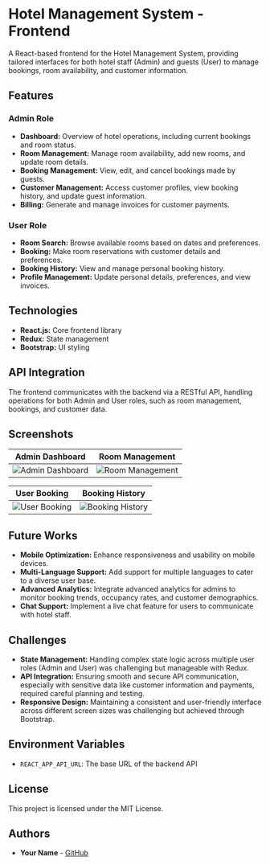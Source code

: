 # Hotel Management System - Frontend

A React-based frontend for the Hotel Management System, providing tailored interfaces for both hotel staff (Admin) and guests (User) to manage bookings, room availability, and customer information.

## Features

### Admin Role
- **Dashboard:** Overview of hotel operations, including current bookings and room status.
- **Room Management:** Manage room availability, add new rooms, and update room details.
- **Booking Management:** View, edit, and cancel bookings made by guests.
- **Customer Management:** Access customer profiles, view booking history, and update guest information.
- **Billing:** Generate and manage invoices for customer payments.

### User Role
- **Room Search:** Browse available rooms based on dates and preferences.
- **Booking:** Make room reservations with customer details and preferences.
- **Booking History:** View and manage personal booking history.
- **Profile Management:** Update personal details, preferences, and view invoices.

## Technologies

- **React.js:** Core frontend library
- **Redux:** State management
- **Bootstrap:** UI styling

## API Integration

The frontend communicates with the backend via a RESTful API, handling operations for both Admin and User roles, such as room management, bookings, and customer data.

## Screenshots

| Admin Dashboard | Room Management |
|-----------------|-----------------|
| ![Admin Dashboard](screenshots/admin-dashboard.png) | ![Room Management](screenshots/room-management.png) |

| User Booking | Booking History |
|--------------|-----------------|
| ![User Booking](screenshots/user-booking.png) | ![Booking History](screenshots/booking-history.png) |

## Future Works

- **Mobile Optimization:** Enhance responsiveness and usability on mobile devices.
- **Multi-Language Support:** Add support for multiple languages to cater to a diverse user base.
- **Advanced Analytics:** Integrate advanced analytics for admins to monitor booking trends, occupancy rates, and customer demographics.
- **Chat Support:** Implement a live chat feature for users to communicate with hotel staff.

## Challenges

- **State Management:** Handling complex state logic across multiple user roles (Admin and User) was challenging but manageable with Redux.
- **API Integration:** Ensuring smooth and secure API communication, especially with sensitive data like customer information and payments, required careful planning and testing.
- **Responsive Design:** Maintaining a consistent and user-friendly interface across different screen sizes was challenging but achieved through Bootstrap.

## Environment Variables

- `REACT_APP_API_URL`: The base URL of the backend API

## License

This project is licensed under the MIT License.

## Authors

- **Your Name** - [GitHub](https://github.com/your-username)
